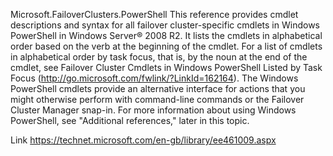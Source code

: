 Microsoft.FailoverClusters.PowerShell
This reference provides cmdlet descriptions and syntax for all failover cluster-specific cmdlets in Windows PowerShell in Windows Server® 2008 R2. It lists the cmdlets in alphabetical order based on the verb at the beginning of the cmdlet. For a list of cmdlets in alphabetical order by task focus, that is, by the noun at the end of the cmdlet, see Failover Cluster Cmdlets in Windows PowerShell Listed by Task Focus (http://go.microsoft.com/fwlink/?LinkId=162164).
The Windows PowerShell cmdlets provide an alternative interface for actions that you might otherwise perform with command-line commands or the Failover Cluster Manager snap-in. For more information about using Windows PowerShell, see "Additional references," later in this topic.


Link https://technet.microsoft.com/en-gb/library/ee461009.aspx
